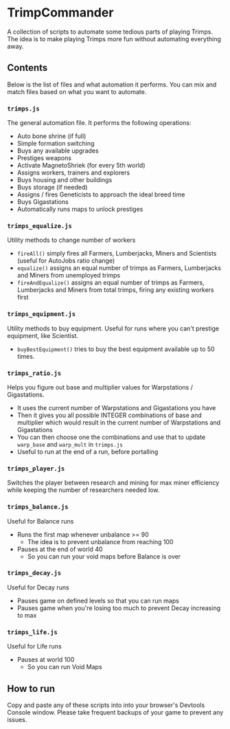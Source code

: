 # TrimpCommander

A collection of scripts to automate some tedious parts of playing Trimps. The idea is to make playing Trimps more fun without automating everything away.

## Contents

Below is the list of files and what automation it performs. You can mix and match files based on what you want to automate.

### `trimps.js`
The general automation file. It performs the following operations:
- Auto bone shrine (if full)
- Simple formation switching
- Buys any available upgrades
- Prestiges weapons
- Activate MagnetoShriek (for every 5th world)
- Assigns workers, trainers and explorers
- Buys housing and other buildings
- Buys storage (if needed)
- Assigns / fires Geneticists to approach the ideal breed time
- Buys Gigastations
- Automatically runs maps to unlock prestiges

### `trimps_equalize.js`
Utility methods to change number of workers
- `fireAll()` simply fires all Farmers, Lumberjacks, Miners and Scientists (useful for AutoJobs ratio change)
- `equalize()` assigns an equal number of trimps as Farmers, Lumberjacks and Miners from unemployed trimps
- `fireAndEqualize()` assigns an equal number of trimps as Farmers, Lumberjacks and Miners from total trimps, firing any existing workers first

### `trimps_equipment.js`
Utility methods to buy equipment. Useful for runs where you can't prestige equipment, like Scientist.
- `buyBestEquipment()` tries to buy the best equipment available up to 50 times.

### `trimps_ratio.js`
Helps you figure out base and multiplier values for Warpstations / Gigastations.
- It uses the current number of Warpstations and Gigastations you have
- Then it gives you all possible INTEGER combinations of base and multiplier which would result in the current number of Warpstations and Gigastations
- You can then choose one the combinations and use that to update `warp_base` and `warp_mult` in `trimps.js`
- Useful to run at the end of a run, before portalling

### `trimps_player.js`
Switches the player between research and mining for max miner efficiency while keeping the number of researchers needed low.

### `trimps_balance.js`
Useful for Balance runs
- Runs the first map whenever unbalance >= 90
  - The idea is to prevent unbalance from reaching 100
- Pauses at the end of world 40
  - So you can run your void maps before Balance is over

### `trimps_decay.js`
Useful for Decay runs
- Pauses game on defined levels so that you can run maps
- Pauses game when you're losing too much to prevent Decay increasing to max

### `trimps_life.js`
Useful for Life runs
- Pauses at world 100
  - So you can run Void Maps

## How to run

Copy and paste any of these scripts into into your browser's Devtools Console window. Please take frequent backups of your game to prevent any issues.
